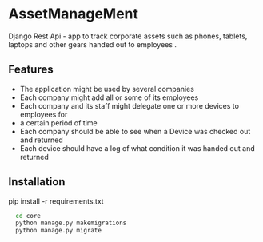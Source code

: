 
# AssetManageMent

Django Rest Api - app to track corporate assets such as phones, tablets, laptops 
and other gears handed out to employees .


## Features

- The application might be used by several companies
- Each company might add all or some of its employees
- Each company and its staff might delegate one or more devices to employees for
- a certain period of time
- Each company should be able to see when a Device was checked out and returned
- Each device should have a log of what condition it was handed out and returned

## Installation


pip install -r requirements.txt


```bash
  cd core
  python manage.py makemigrations
  python manage.py migrate
```
